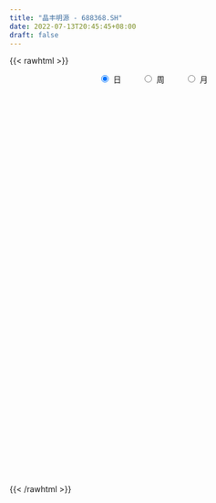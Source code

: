 ```yaml
---
title: "晶丰明源 - 688368.SH"
date: 2022-07-13T20:45:45+08:00
draft: false
---
```

{{< rawhtml >}}
    <div style="text-align: center">
        <label style="padding: 1rem;"><input style="margin-right: .5rem" type="radio" name="period" value="D" checked onclick="period_change(this)">日</label>
        <label style="padding: 1rem;"><input style="margin-right: .5rem" type="radio" name="period" value="W" onclick="period_change(this)">周</label>
        <label style="padding: 1rem;"><input style="margin-right: .5rem" type="radio" name="period" value="M" onclick="period_change(this)">月</label>
    </div>
    <div id="chart" style="height: 700px;"></div> 
    <script type="text/javascript">
        const D_v = [7745.91,14093.01,8958.64,7206.29,4985.93,4809.31,5681.78,10692.59,6881.42,5341.13,9282.55,7031.58,9236.22,6479.67,10228.4,11902.04,14075.79,13411.08,17478.51,18327.22,10808.5,26139.0,14481.48,11433.43,12597.32,11525.16,13023.54,13291.99,7913.85,5570.57,4686.58,6627.14,8642.88,8432.43,8182.35,8806.47,11545.77,10659.31,12146.42,9941.45,9319.57,6005.16,5498.42,7522.23,4068.8,7302.74,5675.77,3554.55,7711.06,5577.5,3268.14,8412.74,6236.77,4227.57,4674.44,4379.71,5055.93,2623.53,3479.48,2882.89,4363.74,3632.99,2833.62,3289.37,4804.16,4025.57,5229.57,2929.45,3077.57,3349.24,2017.77,2761.47,5318.13,3857.19,4605.99,4565.6,5004.95,2660.81,1719.86,4374.93,6307.03,4777.88,4786.76,3937.51,4876.52,3522.66,4385.95,7079.63,3152.64,2925.82,3059.53,4615.49,3611.78,4322.27,7385.53,4515.03,3219.24,3064.24,3460.65,2557.91,3875.62,3865.77,7002.03,3017.78,1931.22,5635.63,3311.67,5522.74,3005.12,3205.68,2227.8,2314.57,1934.94,3806.69,2618.32,2853.25,4085.84,4886.29,4074.71,4618.31,3058.08,2779.04,4585.23,4033.32,7105.09,8187.09,12400.29,7348.04,4831.26,4363.41,4258.34,2810.4,3082.37,2078.29,4615.42,3255.01,2533.66,3293.22,2563.66,2719.66,7211.18,4358.4,4564.78,5989.61,5058.76,2860.95,5715.65,5954.18,2950.16,5057.95,2726.38,4500.38,3171.9,3562.1,2193.96,2926.17,2621.1,1690.87,2029.12,2985.34,3748.66,2214.35,1523.91,2962.63,2851.35,1797.56,978.16,1670.51,1485.16,1184.88,972.75,3262.58,1347.63,2299.41,1450.09,4693.94,2896.58,2842.95,3339.72,2490.8,3539.29,3954.19,3977.42,3084.08,3585.09,1479.86,2128.73,1913.82,2660.71,810.44,1843.09,1648.35,1612.48,2637.9,2913.15,1337.03,1018.21,1850.27,699.96,1760.95,7230.19,4203.64,4848.16,3119.31,2327.34,3316.76,3492.71,1660.82,1488.52,4423.0,4705.2,1996.28,3264.9,2932.65,2999.97,3434.98,3041.44,3771.25,2413.5,4812.76,5937.66,6545.73,4811.76,3955.66,4849.81,3592.56,5454.3,4045.47,2311.32,5518.34,4723.98,4074.92,2397.45,2808.03,2874.29,6136.63,4930.92,3786.15,4043.14,2784.47,2381.04,3198.99,4179.63,5516.13,5143.28,2806.35,3909.37,5159.04,3565.23,5139.11,3120.99,986.4,17322.07,11629.86,7770.32,6364.79,6936.5,6365.51,5016.47,3325.12,4771.39,5715.23,7036.76,4855.78,6353.15,6622.32,5377.48,6256.98,4281.68,6770.71,10726.06,10111.98,11724.89,5962.81,5253.57,4579.26,5596.29,5279.71,6783.4,9019.51,6616.54,6732.35,5836.51,12299.81,10679.84,8087.28,7250.11,6793.3,4976.25,4915.09,6684.42,4724.25,8070.36,10964.28,10443.6,7942.25,6396.06,6629.3,5011.51,4156.96,6384.54,7405.25,7108.49,4028.3,6000.77,4660.83,6392.52,5343.16,4852.37,5467.08,3510.03,3392.59,3612.11,5679.86,4667.66,5482.98,7074.76,4245.16,8428.19,13263.47,6094.38,5011.16,4950.3,9971.2,8303.4,8102.71,5040.62,7114.97,11242.31,8001.71,8348.03,6930.89,10089.93,6016.77,5545.83,6971.38,4626.7,6207.36,4882.54,3885.44,4360.88,3757.55,4116.89,3201.27,11684.51,10056.57,7205.08,9184.14,9179.86,4404.18,10326.94,6654.98,6170.9,5059.71,6592.42,7836.72,15158.26,17243.62,13979.49,8441.21,7501.5,6320.44,6518.54,6381.19,5048.83,7186.62,5254.85,4593.95,4051.65,3552.7,3206.12,4938.77,4770.6,4678.16,5950.61,7971.56,7910.41,4887.07,6362.02,5319.09,8519.5,9380.63,9033.62,12521.25,8146.03,6299.2,5603.6,4778.57,4970.91,6489.31,5192.53,5049.91,5798.17,5601.67,3773.94,4791.64,5135.96,6932.71,5315.79,7146.34,6545.48,7597.06,4074.42,5279.65,5467.68,12226.31,20167.44,11320.24,12333.03,7299.78,6008.82,7962.27,9003.96,8296.84,8598.0,8135.83,7480.2,6698.8,4537.08,5933.91,6405.58,9889.04,6339.2,5507.84,4339.57,4348.36,3882.4,3835.82,4042.06,4886.97,4085.28,3411.93,3529.41,4556.17,4586.32,3857.59,3697.11,3235.27,3203.42,4308.06,4479.63,5150.06,3635.59,3138.65,3431.82,3971.86,13238.8,7770.94,7582.49,4331.57,4205.27,4031.36,3174.35,4768.75,6299.07,6515.58,2834.72,2052.6,5207.8,3540.28,4851.0,4380.02,3893.62,4965.09,5917.39,2636.25,2920.74,3194.75,4940.96,4895.09,4371.66,6138.63,10708.11,6759.15,6241.76,5644.05,7615.23,6001.81,7490.29,5792.49,5083.18,3199.26,4553.61,6410.97,6587.39,3380.12,5882.93,7933.33,7792.72,6719.51,5250.04,3818.51,3746.24,11246.36,12443.29,7452.54,5017.6,4367.81,7325.15,5166.11]
const D_histogram = [0.0,-0.3254700855,-0.6176022597,-0.7719234531,-0.8147020126,-0.8823857955,-0.7731347035,-0.4586700499,-0.3603200117,-0.3424104296,-0.163841327,-0.0065186743,0.1605255144,0.1637198582,0.3234135818,0.4157362746,0.6859593852,0.649906767,0.9947395687,1.2261082029,1.4173851382,2.2231305139,2.8465933753,3.1022068224,2.9038489758,2.0807532963,0.927463983,0.6013312304,0.5458030961,0.209722515,-0.1012681333,-0.1381304977,-0.3423518525,-0.0911527614,0.3368080307,0.9302151168,1.638765571,1.8431769944,2.551422325,1.9523930334,1.685408778,1.0872282013,0.7366417823,0.2228992134,-0.4305009312,-0.5580141905,-0.3671007544,-0.3859116876,-0.4577269248,-0.7870617205,-1.2076925082,-0.7609140588,-0.8636454671,-1.0303056343,-0.9457906888,-1.2262327735,-1.0944282088,-0.9932772013,-0.7720644826,-0.6864616954,-0.2669446828,0.0079899148,0.0636387009,0.2934022245,0.3687807669,0.3834451052,0.1458994582,0.0138350751,-0.0311843091,0.2028709616,0.0815516179,-0.1229568442,0.3480666457,0.7454027962,0.9648970036,0.9379643207,0.7303230167,0.4518225815,0.0346268218,0.2849174699,0.8306774279,1.2771346026,1.3472181817,1.8000667083,2.3252224206,2.3363739672,1.8190605448,0.3993454853,-0.2839737891,-0.9804459799,-1.5545198701,-2.4273111346,-2.7385201033,-3.0197998236,-2.1636669475,-1.208933331,-0.6225979739,-0.060359794,0.3278890022,0.6695857942,0.6442161174,0.3599199622,0.3364878753,0.0628451193,-0.5691269716,-0.0944918422,0.0184221919,0.657447346,0.7296930859,0.5969572099,0.9437792224,1.4266188618,1.6827984827,2.2710432092,2.0983927383,2.5035346066,3.3638584594,2.8778660471,1.9945243162,1.7131000165,1.413913785,1.3719647919,0.9695670296,0.2701485723,-1.3873193784,-3.1123304138,-4.7017443303,-4.3571469144,-3.9316730933,-4.3252835192,-4.2674975795,-4.123028058,-3.4220725787,-3.0573137147,-2.9033040459,-2.9217728889,-2.8218258559,-2.952790709,-2.6194724541,-2.6454681427,-1.4993338381,-0.607572199,-0.0795152404,-0.4412692947,-0.545602075,-0.6605648122,0.0045555721,1.0044008204,1.3163110168,2.00029555,2.2720829385,3.3005713922,3.5293720672,3.8150937069,3.5601579652,3.0928520449,2.1359128142,1.3015594048,0.7596724795,-0.5933095799,-1.2260164597,-1.7223040822,-2.1037832373,-2.1594045407,-2.1720637844,-2.4987109648,-2.8283099091,-2.6484675987,-2.3148054831,-2.0386225168,-1.6564118622,-0.9827751538,-0.356748028,0.3037987306,0.7649529533,0.7478292332,0.6802886059,1.0528357197,2.1943006898,2.7298725897,2.7722510525,2.8990166356,0.831165314,-0.1329828365,-0.1949617282,-0.3738248992,-0.6578402047,-0.9288336179,-0.7981798459,-0.7067144066,-0.7029840834,-0.2014531226,0.3124799266,1.1115813732,1.8701367105,2.0940206188,1.9611683596,2.0041610862,1.7714714819,1.0225146375,2.8906062302,3.9957841073,5.4523781736,6.2720842861,6.2466860975,5.3455586539,4.518356743,3.7762985555,3.2576604564,4.1139090583,3.288758722,2.3217166274,1.2313697306,1.435285599,2.2679807492,1.9807085678,2.6185088319,1.9753678028,1.0997436288,1.6540607598,3.3168690683,1.6734519946,0.8704067971,0.8307619385,-0.3754329761,-1.4669460657,-1.6557372204,-1.6434879971,-1.8843946487,-0.8847602587,0.6576022355,1.0289066991,0.5282570481,0.5431613649,-0.6064895763,0.4193028221,0.6619485319,1.0695899359,1.2409429607,0.6333526994,-0.5660738705,-0.5661889871,-0.8694847616,-2.5446993814,-3.9280918857,-4.3604252418,-4.8379657588,-4.0173879204,-4.9250684402,-4.3127702206,-3.7324171531,0.9898832187,6.9971812358,11.3628366703,14.8627949609,14.9792579803,13.3751076504,10.2343001784,7.9143327236,6.0643730717,4.4026227525,4.7132375639,2.2348906264,0.5985781232,-0.6521022915,1.1220527951,1.2823096323,1.0610502632,-0.1808564938,4.1914286128,1.8882693353,-2.5424405099,-7.928837282,-10.8428418988,-11.9665495565,-12.4499301728,-11.1157435623,-11.6863764644,-12.1371562216,-8.7422272485,-7.9457056561,-5.8288337974,-5.6254044361,-2.8398443799,-1.1983118927,-0.8536557968,-1.6519613923,-2.2850281844,-2.1507189415,-3.3206375825,-4.2205936064,-5.0732349821,-6.5591857257,-7.3996299697,-8.8543553876,-9.9633127892,-9.8104228118,-8.7495397117,-7.3332666695,-6.7556233235,-3.6546143708,-3.8710824545,-2.7120436132,-1.0345351316,-1.245958864,-2.342778959,-1.5838597005,-1.191306165,-0.2268278409,-0.5104335208,-0.0178106809,-0.3299506254,-0.6028896501,-0.0021175859,-0.2681377508,-1.5376935543,-0.0221435425,1.130257962,5.2410154048,3.7939824122,2.5420842496,1.3446901366,0.2418008398,-0.9111546054,-1.3954355455,-2.4065326998,-3.5700006613,-4.4075705218,-5.3277075502,-4.9807337227,-3.8030001891,-3.1646762324,-1.2110118961,-0.608560468,-0.6387959278,0.461419478,1.3416180501,2.2223389825,2.6335094388,2.6060318931,2.3137970851,2.0788143713,1.8304985839,1.806032755,3.5419211594,3.6993937456,3.9210814582,5.1248301644,4.6969793784,3.8344704235,2.2375848055,1.2673366851,0.2547265861,-0.458793458,-0.9419328306,-1.1255649143,0.6705946995,3.80341631,5.6968162355,6.8121740461,7.5496697821,6.9184951083,6.6331532772,4.8547373506,3.058027299,0.9522469786,-0.6927552759,-1.6592805497,-2.8723459225,-3.2686948914,-3.3635926186,-3.6985237776,-3.2076708986,-2.6267241959,-3.1337757802,-4.1416218186,-4.9779724591,-5.3229834493,-5.8684351457,-6.1101771444,-6.088374049,-6.2651765292,-5.708178211,-4.4508894394,-3.6898442634,-3.2432405316,-3.0544146742,-2.4474406585,-1.8796739777,-1.8099608051,-1.2963459959,-1.1717541943,-1.1965759181,-0.4520329558,-0.1260818259,0.3074395647,0.6924216737,0.6359329847,0.527612586,1.2126142077,1.9171164655,2.7622956612,3.0904714172,3.6657709116,3.6267373434,4.9367395417,4.7028056616,4.4299777692,3.7923617522,3.0229988916,2.2268370907,1.4492625849,1.4840560727,0.6443581462,0.2212609153,-0.4314997533,-0.5586591689,-0.7339013872,-1.3030314649,-2.2170644216,-2.0600739463,-0.8811330738,-0.1820968116,0.4441200659,0.6041205581,0.9694916763,0.9469970276,0.8233680062,0.7494441632,0.338699188,0.2979203072,0.0380204461,-0.1638021346,-0.4937683652,-0.980718099,-1.340465329,-1.9489297323,-2.0311117691,-2.1682477673,-1.8828879561,-1.9081698319,-1.1403276301,-0.5799177283,-0.1979998893,-0.2091793213,-0.4305819859,-1.9677420195,-2.6471718052,-2.0204594254,-1.4961398202,-0.8220338311,-0.0122039637,0.6960422765,1.5546219566,1.9738620158,2.4243846297,2.7658161844,2.8972448145,2.7642155356,2.6894643942,2.8392062437,3.1000188708,3.4243887732,3.9239685997,3.1599778838,2.4620154515,1.6653838419,1.1575798549,0.9058431228,0.9393316825,1.2587402119,1.7811410041,2.874770316,2.9281252084,2.6550282419,2.1428245876,2.1823782448,1.9984815276,1.2252339044,0.8612579902,0.7536921228,0.6403669064,0.499833239,0.1455334568,-0.5255351461,-0.6420996184,-0.2759023393,0.4553612568,0.9650836863,1.0970681777,1.049883109,0.8292136972,0.5267163388,0.1863113737,0.4190309921,0.5740701051,0.2963750672,-0.1072032316,-1.1828462429,-2.1069112723]
const D_fast = [0.0,-0.4068376068,-0.853370346,-1.2006724027,-1.4471264653,-1.7354066971,-1.819439281,-1.6196421398,-1.6113721045,-1.6790651298,-1.541456359,-1.3857633749,-1.1785878076,-1.1344634993,-0.8939163802,-0.6976596187,-0.2559466618,-0.1295225883,0.4639951056,1.0018907905,1.5475140104,2.9090420145,4.2441532198,5.2753183725,5.8029227699,5.5000154143,4.5785920969,4.4027921519,4.4837147916,4.2000648393,3.8637571577,3.7923621689,3.5025528509,3.7309637517,4.2431265514,5.0690874167,6.1873292636,6.8525349356,8.1986358474,8.0877048143,8.2420727534,7.915699227,7.7492732536,7.2912554881,6.5302301107,6.2632133037,6.3623515513,6.2470626962,6.0608157277,5.5347155019,4.8121615872,5.0687115219,4.7500687468,4.325832171,4.1738994443,3.5868991663,3.4450966787,3.2979283859,3.3261249839,3.2401123473,3.5928931892,3.8698252656,3.9413837269,4.2444978065,4.4120715406,4.5225971552,4.3215263729,4.1929207585,4.140105297,4.4248783081,4.3239468689,4.0886991957,4.646739347,5.2304261967,5.691144655,5.8987030521,5.8736425023,5.7080977126,5.2995586583,5.6210786739,6.3745079889,7.1402488142,7.5471369387,8.4500021424,9.5564634598,10.1517084982,10.089160212,8.7692815239,8.0149688021,7.0733851164,6.1106812587,4.6310622106,3.6352232161,2.5989935398,2.9142096791,3.5667099628,3.9973958265,4.5445440579,5.0147651046,5.5238583451,5.6595426978,5.465226533,5.525916415,5.2679849389,4.493731105,4.9447432738,5.062262856,5.8656498465,6.1203188579,6.1368222844,6.7195891025,7.5590834574,8.2359626989,9.3919682277,9.7439159414,10.7749414614,12.476229929,12.7097040284,12.3249933766,12.471844081,12.5261362958,12.8271785006,12.6671724958,12.0352911816,10.0309933863,7.5278997474,4.7630497483,4.0183604356,3.4609159834,1.9859846778,0.9768962226,0.0906087295,-0.0639539358,-0.4635235005,-1.0353398432,-1.7842519083,-2.3897613393,-3.2589238697,-3.5804737284,-4.2678364526,-3.4965356075,-2.7566670182,-2.2484888697,-2.7205602477,-2.9612935467,-3.241397487,-2.5751382096,-1.3241927563,-0.6832048056,0.5008536151,1.3406617382,3.19429304,4.3054367318,5.5449317982,6.1800355477,6.4859426387,6.0629816115,5.5540180533,5.2020492479,3.7007397935,2.7615287988,1.8346651557,0.9272401914,0.3317677527,-0.2239074371,-1.1752323586,-2.2119087802,-2.6941833695,-2.9392226246,-3.1726952875,-3.2045875984,-2.7766446786,-2.2398045598,-1.5033081185,-0.8509156574,-0.6810820693,-0.5785505451,0.0572054986,1.7472456411,2.9652856885,3.7007269144,4.5522466564,2.6921866633,1.6947928037,1.5840734799,1.3117540841,0.8632787274,0.3600769098,0.2911857203,0.205972558,0.0339568603,0.4851245404,1.0771775714,2.1541743612,3.3802638761,4.1276529391,4.4850927698,5.029125768,5.2393040341,4.7459758491,7.3367189993,9.4408429033,12.260531513,14.6482586971,16.1845320328,16.6197942527,16.9221815275,17.1241979789,17.4199749939,19.3047008603,19.3017402046,18.9151272669,18.1326228026,18.6953600708,20.0950504083,20.3029553689,21.595382841,21.4460837625,20.8453954957,21.8132278167,24.3052533922,23.0801993173,22.494755819,22.662801445,21.3627482864,19.9044986804,19.3017732205,18.9031504446,18.1911451308,18.9695894561,20.6763525092,21.3048836476,20.9362982586,21.0869929166,19.7857195813,20.9163376852,21.324470528,21.999509416,22.481098181,22.0318460945,20.690901057,20.5492386937,20.0285717287,17.7171822636,15.3517667879,13.8293271213,12.1422951646,11.9585260228,9.819578393,9.3536840575,9.0009328367,13.9707040131,21.7272973393,28.9336619413,36.1493189721,40.0105964866,41.7502230693,41.1679906418,40.826606368,40.492739984,39.9316453529,41.4205695553,39.5009452744,38.014277302,36.6005713144,38.6552395998,39.136073845,39.1800770418,37.8929561613,43.3130984211,41.4820064775,36.4156865048,29.0470804122,23.4223653207,19.3070202738,15.7111571143,14.2664078342,10.7741808161,7.2891120034,8.4984841644,7.3085793427,7.9682427521,6.7653210044,8.8409199656,10.1828744797,10.3141166263,9.1028206828,7.8984968446,7.495126352,5.4950483154,3.53994389,1.4189937687,-1.7067534063,-4.3971051427,-8.0654194076,-11.6652050064,-13.9649207319,-15.0914225598,-15.508466185,-16.6197286698,-14.4323733099,-15.6166120072,-15.1355840692,-13.7167093705,-14.2396228188,-15.9221376537,-15.5591833202,-15.464456326,-14.5566849621,-14.9678990222,-14.4797288525,-14.8743564534,-15.2980178906,-14.6977752229,-15.0308298255,-16.6848090175,-15.1747948914,-13.7398288964,-8.3188176024,-8.8173549919,-9.4337320921,-10.2949536709,-11.3373927578,-12.7181368543,-13.5512766808,-15.1640070101,-17.2199751369,-19.1594376279,-21.4115015438,-22.309711147,-22.0827276606,-22.2355727621,-20.5846613998,-20.1343500886,-20.3242845304,-19.1087142552,-17.8931111705,-16.4568054925,-15.3872576765,-14.7632272489,-14.4770127856,-14.1922919066,-13.982983048,-13.5559406882,-10.9345719939,-9.8522509714,-8.6502928942,-6.1653366469,-5.4189425883,-5.3228339373,-6.3603233539,-7.0137373031,-7.9626657556,-8.7908841641,-9.5095067444,-9.9745300567,-8.010721768,-3.92704608,-0.6094420956,2.2089592265,4.833872408,5.9323215113,7.3052679995,6.7405364106,5.7083331837,3.8406146079,2.0224235345,0.6410781233,-1.2900737302,-2.5035964219,-3.4393923038,-4.6989544072,-5.0100192528,-5.0857535991,-6.3762491285,-8.4195006215,-10.5003443768,-12.1761012293,-14.1886617122,-15.9579479969,-17.4582384138,-19.2013350263,-20.0713812608,-19.926814849,-20.088230739,-20.45243714,-21.0272149512,-21.0321011001,-20.9342529137,-21.3170299424,-21.1275016322,-21.2958483791,-21.6198140825,-20.9882793591,-20.6938486857,-20.1834674039,-19.6253798765,-19.5228853194,-19.4993025715,-18.5111473979,-17.3273660238,-15.7916129127,-14.6908193024,-13.1990770801,-12.3314263124,-9.7872392288,-8.8454716934,-8.0108051436,-7.7003307225,-7.7139438602,-7.9533963884,-8.368655248,-7.962847742,-8.641456132,-9.009238134,-9.769873741,-10.0366979488,-10.3954155139,-11.2903034579,-12.7586025199,-13.1166305312,-12.1579729272,-11.5044608679,-10.7672139739,-10.4561833422,-9.8484393049,-9.6341846967,-9.5519717166,-9.4385345188,-9.764604697,-9.730903501,-9.9812982506,-10.2240713649,-10.6774796868,-11.4096089454,-12.1044725076,-13.200169344,-13.790129323,-14.469327263,-14.6546894409,-15.1570137747,-14.6742534804,-14.2588230107,-13.926405144,-13.9898794064,-14.3189275674,-16.3480231059,-17.6892458429,-17.5676483195,-17.4173636693,-16.948766138,-16.1419872615,-15.2597304521,-14.012495283,-13.0997897198,-12.0431709485,-11.0102853476,-10.1545455139,-9.596520909,-8.9989059518,-8.1393625414,-7.1035451966,-5.9230781008,-4.4425061244,-4.4165023693,-4.4989609388,-4.879246588,-5.0976556112,-5.1229315627,-4.8546100823,-4.2205164999,-3.2528304567,-1.4405085658,-0.6551223713,-0.2644622774,-0.2409597847,0.3441884337,0.6599120984,0.1929729513,0.0443115347,0.1251686979,0.1719352081,0.1563598505,-0.1615565675,-0.964008957,-1.2410983338,-0.9438766395,-0.0987727293,0.6522206218,1.0584721576,1.2737578662,1.2603918787,1.089573605,0.7957464834,1.1332238498,1.431780489,1.2281792179,0.7978001113,-0.5735544607,-2.0243473082]
const D_slow = [0.0,-0.0813675214,-0.2357680863,-0.4287489496,-0.6324244527,-0.8530209016,-1.0463045775,-1.1609720899,-1.2510520929,-1.3366547003,-1.377615032,-1.3792447006,-1.339113322,-1.2981833575,-1.217329962,-1.1133958933,-0.941906047,-0.7794293553,-0.5307444631,-0.2242174124,0.1301288722,0.6859115006,1.3975598445,2.1731115501,2.899073794,3.4192621181,3.6511281139,3.8014609215,3.9379116955,3.9903423242,3.9650252909,3.9304926665,3.8449047034,3.8221165131,3.9063185207,4.1388722999,4.5485636927,5.0093579412,5.6472135225,6.1353117808,6.5566639754,6.8284710257,7.0126314713,7.0683562746,6.9607310418,6.8212274942,6.7294523056,6.6329743837,6.5185426525,6.3217772224,6.0198540954,5.8296255807,5.6137142139,5.3561378053,5.1196901331,4.8131319397,4.5395248875,4.2912055872,4.0981894666,3.9265740427,3.859837872,3.8618353507,3.8777450259,3.9510955821,4.0432907738,4.1391520501,4.1756269146,4.1790856834,4.1712896061,4.2220073465,4.242395251,4.2116560399,4.2986727014,4.4850234004,4.7262476513,4.9607387315,5.1433194857,5.256275131,5.2649318365,5.336161204,5.543830561,5.8631142116,6.199918757,6.6499354341,7.2312410392,7.815334531,8.2700996672,8.3699360386,8.2989425913,8.0538310963,7.6652011288,7.0583733452,6.3737433193,5.6187933634,5.0778766266,4.7756432938,4.6199938003,4.6049038519,4.6868761024,4.854272551,5.0153265803,5.1053065709,5.1894285397,5.2051398195,5.0628580766,5.039235116,5.043840664,5.2082025005,5.390625772,5.5398650745,5.7758098801,6.1324645955,6.5531642162,7.1209250185,7.6455232031,8.2714068548,9.1123714696,9.8318379814,10.3304690604,10.7587440645,11.1122225108,11.4552137088,11.6976054662,11.7651426093,11.4183127647,10.6402301612,9.4647940786,8.37550735,7.3925890767,6.3112681969,5.244393802,4.2136367875,3.3581186429,2.5937902142,1.8679642027,1.1375209805,0.4320645165,-0.3061331607,-0.9610012742,-1.6223683099,-1.9972017694,-2.1490948192,-2.1689736293,-2.279290953,-2.4156914717,-2.5808326748,-2.5796937818,-2.3285935767,-1.9995158225,-1.499441935,-0.9314212003,-0.1062783523,0.7760646646,1.7298380913,2.6198775826,3.3930905938,3.9270687973,4.2524586485,4.4423767684,4.2940493734,3.9875452585,3.5569692379,3.0310234286,2.4911722934,1.9481563473,1.3234786061,0.6164011289,-0.0457157708,-0.6244171416,-1.1340727707,-1.5481757363,-1.7938695247,-1.8830565318,-1.8071068491,-1.6158686108,-1.4289113025,-1.258839151,-0.9956302211,-0.4470550486,0.2354130988,0.9284758619,1.6532300208,1.8610213493,1.8277756402,1.7790352081,1.6855789833,1.5211189321,1.2889105277,1.0893655662,0.9126869646,0.7369409437,0.6865776631,0.7646976447,1.042592988,1.5101271656,2.0336323203,2.5239244102,3.0249646818,3.4678325522,3.7234612116,4.4461127692,5.445058796,6.8081533394,8.3761744109,9.9378459353,11.2742355988,12.4038247845,13.3478994234,14.1623145375,15.1907918021,16.0129814826,16.5934106394,16.9012530721,17.2600744718,17.8270696591,18.3222468011,18.976874009,19.4707159597,19.7456518669,20.1591670569,20.988384324,21.4067473226,21.6243490219,21.8320395065,21.7381812625,21.3714447461,20.957510441,20.5466384417,20.0755397795,19.8543497148,20.0187502737,20.2759769485,20.4080412105,20.5438315517,20.3922091577,20.4970348632,20.6625219961,20.9299194801,21.2401552203,21.3984933951,21.2569749275,21.1154276807,20.8980564903,20.261881645,19.2798586736,18.1897523631,16.9802609234,15.9759139433,14.7446468332,13.6664542781,12.7333499898,12.9808207945,14.7301161034,17.570825271,21.2865240112,25.0313385063,28.3751154189,30.9336904635,32.9122736444,34.4283669123,35.5290226004,36.7073319914,37.266054648,37.4156991788,37.2526736059,37.5331868047,37.8537642128,38.1190267786,38.0738126551,39.1216698083,39.5937371422,38.9581270147,36.9759176942,34.2652072195,31.2735698304,28.1610872871,25.3821513966,22.4605572805,19.4262682251,17.2407114129,15.2542849989,13.7970765495,12.3907254405,11.6807643455,11.3811863724,11.1677724231,10.7547820751,10.183525029,9.6458452936,8.815685898,7.7605374964,6.4922287508,4.8524323194,3.002524827,0.7889359801,-1.7018922172,-4.1544979202,-6.3418828481,-8.1751995155,-9.8641053463,-10.777758939,-11.7455295527,-12.423540456,-12.6821742389,-12.9936639549,-13.5793586946,-13.9753236197,-14.273150161,-14.3298571212,-14.4574655014,-14.4619181716,-14.544405828,-14.6951282405,-14.695657637,-14.7626920747,-15.1471154632,-15.1526513489,-14.8700868584,-13.5598330072,-12.6113374041,-11.9758163417,-11.6396438076,-11.5791935976,-11.806982249,-12.1558411353,-12.7574743103,-13.6499744756,-14.7518671061,-16.0837939936,-17.3289774243,-18.2797274716,-19.0708965297,-19.3736495037,-19.5257896207,-19.6854886026,-19.5701337331,-19.2347292206,-18.679144475,-18.0207671153,-17.369259142,-16.7908098707,-16.2711062779,-15.8134816319,-15.3619734432,-14.4764931533,-13.5516447169,-12.5713743524,-11.2901668113,-10.1159219667,-9.1573043608,-8.5979081594,-8.2810739882,-8.2173923416,-8.3320907061,-8.5675739138,-8.8489651424,-8.6813164675,-7.73046239,-6.3062583311,-4.6032148196,-2.7157973741,-0.986173597,0.6721147223,1.88579906,2.6503058847,2.8883676294,2.7151788104,2.300358673,1.5822721923,0.7650984695,-0.0757996852,-1.0004306296,-1.8023483542,-2.4590294032,-3.2424733483,-4.2778788029,-5.5223719177,-6.85311778,-8.3202265664,-9.8477708525,-11.3698643648,-12.9361584971,-14.3632030498,-15.4759254097,-16.3983864755,-17.2091966084,-17.972800277,-18.5846604416,-19.054578936,-19.5070691373,-19.8311556363,-20.1240941848,-20.4232381644,-20.5362464033,-20.5677668598,-20.4909069686,-20.3178015502,-20.158818304,-20.0269151575,-19.7237616056,-19.2444824892,-18.5539085739,-17.7812907196,-16.8648479917,-15.9581636559,-14.7239787705,-13.548277355,-12.4407829127,-11.4926924747,-10.7369427518,-10.1802334791,-9.8179178329,-9.4469038147,-9.2858142782,-9.2304990494,-9.3383739877,-9.4780387799,-9.6615141267,-9.9872719929,-10.5415380983,-11.0565565849,-11.2768398534,-11.3223640563,-11.2113340398,-11.0603039003,-10.8179309812,-10.5811817243,-10.3753397228,-10.187978682,-10.103303885,-10.0288238082,-10.0193186967,-10.0602692303,-10.1837113216,-10.4288908464,-10.7640071786,-11.2512396117,-11.759017554,-12.3010794958,-12.7718014848,-13.2488439428,-13.5339258503,-13.6789052824,-13.7284052547,-13.7807000851,-13.8883455815,-14.3802810864,-15.0420740377,-15.5471888941,-15.9212238491,-16.1267323069,-16.1297832978,-15.9557727287,-15.5671172395,-15.0736517356,-14.4675555782,-13.7761015321,-13.0517903284,-12.3607364445,-11.688370346,-10.9785687851,-10.2035640674,-9.3474668741,-8.3664747241,-7.5764802532,-6.9609763903,-6.5446304298,-6.2552354661,-6.0287746854,-5.7939417648,-5.4792567118,-5.0339714608,-4.3152788818,-3.5832475797,-2.9194905192,-2.3837843723,-1.8381898111,-1.3385694292,-1.0322609531,-0.8169464555,-0.6285234249,-0.4684316983,-0.3434733885,-0.3070900243,-0.4384738108,-0.5989987154,-0.6679743002,-0.5541339861,-0.3128630645,-0.0385960201,0.2238747572,0.4311781815,0.5628572662,0.6094351096,0.7141928577,0.8577103839,0.9318041507,0.9050033428,0.6092917821,0.0825639641]
const D_data = [['2020-06-08', 83.6, 84.1, 83.0, 86.8],['2020-06-09', 84.2, 79.0, 78.59, 85.78],['2020-06-10', 79.65, 77.34, 76.7, 79.73],['2020-06-11', 77.0, 77.25, 76.5, 78.59],['2020-06-12', 75.69, 77.4, 75.22, 77.78],['2020-06-15', 76.79, 76.0, 75.5, 77.86],['2020-06-16', 76.33, 77.53, 76.33, 78.3],['2020-06-17', 77.61, 80.6, 77.01, 80.88],['2020-06-18', 79.0, 78.51, 77.7, 79.64],['2020-06-19', 78.28, 77.35, 76.85, 78.28],['2020-06-22', 78.05, 79.5, 78.0, 79.92],['2020-06-23', 79.01, 79.88, 78.45, 80.18],['2020-06-24', 80.0, 80.75, 78.51, 82.5],['2020-06-29', 80.05, 79.1, 78.3, 81.0],['2020-06-30', 79.12, 81.52, 79.12, 82.99],['2020-07-01', 81.66, 81.49, 81.0, 84.67],['2020-07-02', 81.5, 85.0, 81.35, 85.0],['2020-07-03', 85.03, 82.21, 80.66, 85.67],['2020-07-06', 83.38, 88.39, 82.81, 89.9],['2020-07-07', 88.98, 89.37, 88.98, 93.49],['2020-07-08', 89.0, 91.07, 87.32, 91.59],['2020-07-09', 91.9, 103.0, 90.88, 108.39],['2020-07-10', 101.98, 106.78, 99.81, 108.0],['2020-07-13', 104.89, 107.2, 101.56, 107.67],['2020-07-14', 106.1, 104.44, 101.05, 106.98],['2020-07-15', 103.4, 96.29, 96.21, 104.99],['2020-07-16', 96.85, 88.5, 88.26, 98.92],['2020-07-17', 88.9, 96.0, 87.0, 99.66],['2020-07-20', 98.0, 99.37, 96.96, 100.97],['2020-07-21', 98.45, 95.66, 95.0, 100.29],['2020-07-22', 95.5, 94.83, 94.01, 97.3],['2020-07-23', 93.67, 97.79, 92.23, 99.55],['2020-07-24', 97.08, 95.4, 94.0, 101.48],['2020-07-27', 93.6, 101.61, 93.59, 101.9],['2020-07-28', 102.84, 106.32, 100.46, 106.85],['2020-07-29', 104.75, 112.25, 104.75, 112.87],['2020-07-30', 112.75, 118.88, 111.06, 126.2],['2020-07-31', 119.8, 117.12, 111.2, 124.2],['2020-08-03', 117.25, 128.44, 117.25, 133.79],['2020-08-04', 128.1, 115.0, 115.0, 132.0],['2020-08-05', 119.79, 119.18, 111.03, 123.81],['2020-08-06', 120.0, 114.75, 114.0, 123.58],['2020-08-07', 114.24, 117.0, 111.0, 118.5],['2020-08-10', 113.83, 114.0, 107.12, 117.92],['2020-08-11', 114.07, 110.0, 109.81, 114.07],['2020-08-12', 102.92, 115.06, 102.92, 117.0],['2020-08-13', 114.95, 119.82, 112.62, 120.8],['2020-08-14', 120.3, 118.31, 115.02, 120.68],['2020-08-17', 118.1, 118.0, 113.22, 119.39],['2020-08-18', 116.0, 114.1, 111.0, 116.65],['2020-08-19', 113.0, 111.0, 110.96, 115.27],['2020-08-20', 110.02, 122.0, 109.42, 122.99],['2020-08-21', 121.83, 116.21, 115.5, 122.46],['2020-08-24', 117.0, 114.7, 110.65, 119.5],['2020-08-25', 113.43, 117.58, 113.43, 121.08],['2020-08-26', 117.57, 112.31, 111.2, 118.34],['2020-08-27', 113.15, 116.81, 112.18, 117.49],['2020-08-28', 115.64, 116.85, 113.0, 117.27],['2020-08-31', 115.34, 119.12, 115.31, 122.0],['2020-09-01', 118.97, 118.24, 116.03, 121.08],['2020-09-02', 118.97, 123.97, 116.05, 125.95],['2020-09-03', 123.01, 124.49, 121.31, 127.77],['2020-09-04', 122.13, 123.22, 119.86, 126.0],['2020-09-07', 123.23, 126.88, 122.06, 130.49],['2020-09-08', 127.5, 126.61, 121.0, 129.59],['2020-09-09', 120.49, 126.98, 120.49, 130.38],['2020-09-10', 129.0, 124.02, 123.1, 138.88],['2020-09-11', 120.73, 125.0, 120.73, 127.0],['2020-09-14', 123.96, 126.2, 123.86, 129.66],['2020-09-15', 126.2, 130.88, 123.0, 131.0],['2020-09-16', 131.0, 127.45, 126.35, 132.19],['2020-09-17', 124.07, 126.11, 124.07, 130.64],['2020-09-18', 127.24, 136.0, 126.88, 136.37],['2020-09-21', 136.51, 138.5, 133.36, 139.98],['2020-09-22', 138.35, 139.29, 136.61, 142.99],['2020-09-23', 136.21, 138.18, 136.21, 141.23],['2020-09-24', 136.8, 136.67, 133.1, 141.0],['2020-09-25', 137.3, 135.68, 133.03, 138.57],['2020-09-28', 133.6, 133.0, 130.86, 137.6],['2020-09-29', 133.92, 141.8, 133.01, 144.0],['2020-09-30', 140.57, 148.89, 140.57, 152.18],['2020-10-09', 150.89, 152.0, 143.01, 153.9],['2020-10-12', 151.0, 150.6, 148.01, 156.77],['2020-10-13', 153.97, 159.0, 149.58, 160.0],['2020-10-14', 158.7, 165.21, 155.68, 166.0],['2020-10-15', 167.69, 163.17, 160.6, 168.9],['2020-10-16', 166.03, 157.99, 151.51, 168.87],['2020-10-19', 160.36, 143.5, 141.76, 160.36],['2020-10-20', 147.0, 148.26, 141.56, 150.07],['2020-10-21', 146.99, 145.01, 144.0, 152.97],['2020-10-22', 143.0, 143.2, 138.14, 144.98],['2020-10-23', 143.96, 134.98, 132.16, 147.62],['2020-10-26', 132.91, 137.69, 130.0, 138.7],['2020-10-27', 139.76, 135.0, 132.31, 139.77],['2020-10-28', 137.02, 149.5, 136.0, 158.5],['2020-10-29', 151.0, 155.0, 146.0, 155.35],['2020-10-30', 151.25, 154.5, 149.7, 158.93],['2020-11-02', 160.0, 157.7, 152.0, 161.0],['2020-11-03', 155.88, 158.87, 150.6, 161.5],['2020-11-04', 159.04, 161.35, 157.01, 164.88],['2020-11-05', 166.77, 158.84, 154.39, 169.29],['2020-11-06', 159.2, 155.88, 151.37, 159.93],['2020-11-09', 159.87, 159.33, 154.38, 165.08],['2020-11-10', 157.5, 156.29, 150.13, 158.0],['2020-11-11', 153.34, 149.87, 148.0, 154.33],['2020-11-12', 154.4, 163.77, 151.24, 163.78],['2020-11-13', 166.83, 161.52, 158.01, 169.59],['2020-11-16', 177.54, 171.16, 162.01, 177.54],['2020-11-17', 166.07, 167.3, 162.5, 170.99],['2020-11-18', 168.31, 165.88, 162.5, 174.88],['2020-11-19', 165.33, 173.9, 163.03, 174.0],['2020-11-20', 171.97, 179.66, 171.0, 181.43],['2020-11-23', 176.06, 180.98, 176.06, 182.99],['2020-11-24', 183.68, 190.0, 180.39, 194.94],['2020-11-25', 192.83, 184.4, 183.33, 196.96],['2020-11-26', 186.15, 195.26, 180.0, 195.28],['2020-11-27', 193.83, 208.0, 189.0, 210.0],['2020-11-30', 210.19, 196.0, 184.41, 211.98],['2020-12-01', 195.04, 190.7, 188.02, 200.05],['2020-12-02', 186.5, 198.08, 184.08, 200.04],['2020-12-03', 197.8, 199.1, 191.3, 201.39],['2020-12-04', 198.95, 204.13, 192.98, 204.83],['2020-12-07', 200.2, 201.0, 198.55, 213.98],['2020-12-08', 202.97, 196.46, 192.6, 204.17],['2020-12-09', 196.8, 179.26, 179.26, 199.98],['2020-12-10', 181.19, 169.0, 165.0, 181.19],['2020-12-11', 169.0, 160.0, 150.1, 170.77],['2020-12-14', 161.4, 178.5, 154.28, 182.79],['2020-12-15', 178.5, 179.4, 176.0, 181.41],['2020-12-16', 179.0, 166.88, 165.82, 184.47],['2020-12-17', 166.99, 169.0, 162.05, 172.73],['2020-12-18', 169.8, 167.94, 163.6, 171.01],['2020-12-21', 164.51, 174.72, 164.51, 177.81],['2020-12-22', 176.91, 171.22, 166.58, 176.91],['2020-12-23', 171.22, 167.91, 155.28, 172.98],['2020-12-24', 164.99, 163.99, 162.52, 171.5],['2020-12-25', 167.79, 163.5, 160.81, 170.22],['2020-12-28', 163.5, 158.21, 152.8, 166.1],['2020-12-29', 158.28, 162.25, 154.38, 163.12],['2020-12-30', 159.89, 156.28, 154.4, 165.96],['2020-12-31', 159.42, 172.09, 156.3, 180.01],['2021-01-04', 176.41, 173.29, 167.54, 177.1],['2021-01-05', 167.01, 172.0, 166.23, 176.2],['2021-01-06', 183.11, 160.77, 157.0, 183.11],['2021-01-07', 167.2, 162.0, 151.8, 167.2],['2021-01-08', 161.0, 160.43, 157.0, 162.9],['2021-01-11', 162.77, 171.07, 150.0, 173.99],['2021-01-12', 171.59, 179.84, 167.0, 184.47],['2021-01-13', 184.0, 175.4, 173.54, 184.0],['2021-01-14', 176.3, 183.85, 166.0, 184.0],['2021-01-15', 182.0, 182.82, 176.97, 186.65],['2021-01-18', 186.55, 198.0, 177.01, 198.88],['2021-01-19', 196.5, 194.18, 192.11, 201.28],['2021-01-20', 188.2, 199.42, 186.08, 200.01],['2021-01-21', 200.0, 196.0, 195.79, 202.87],['2021-01-22', 202.78, 194.48, 185.0, 202.78],['2021-01-25', 195.0, 187.1, 187.04, 195.0],['2021-01-26', 186.73, 185.74, 181.99, 190.8],['2021-01-27', 186.0, 187.12, 183.91, 192.74],['2021-01-28', 188.0, 172.5, 172.0, 188.0],['2021-01-29', 173.52, 176.0, 167.69, 184.89],['2021-02-01', 175.99, 174.0, 171.0, 178.0],['2021-02-02', 176.08, 171.99, 169.0, 176.08],['2021-02-03', 171.0, 173.57, 166.5, 182.5],['2021-02-04', 173.57, 172.5, 160.93, 174.0],['2021-02-05', 171.0, 166.0, 164.05, 171.88],['2021-02-08', 166.0, 162.18, 162.18, 169.8],['2021-02-09', 162.19, 166.0, 159.55, 166.64],['2021-02-10', 166.0, 167.28, 164.02, 169.72],['2021-02-18', 168.01, 166.34, 163.2, 177.52],['2021-02-19', 163.39, 167.78, 163.38, 169.0],['2021-02-22', 168.0, 173.0, 167.77, 177.78],['2021-02-23', 173.0, 175.13, 160.01, 175.87],['2021-02-24', 171.25, 178.77, 168.12, 182.99],['2021-02-25', 175.02, 179.5, 174.6, 179.97],['2021-02-26', 174.07, 175.1, 174.07, 189.35],['2021-03-01', 170.0, 174.62, 170.0, 183.84],['2021-03-02', 173.1, 181.5, 173.1, 183.1],['2021-03-03', 181.5, 196.45, 181.48, 197.92],['2021-03-04', 196.45, 195.37, 191.14, 199.99],['2021-03-05', 190.02, 193.05, 185.68, 206.8],['2021-03-08', 195.0, 197.03, 185.32, 204.68],['2021-03-09', 193.03, 166.0, 166.0, 196.0],['2021-03-10', 165.11, 172.15, 165.11, 181.42],['2021-03-11', 172.6, 180.8, 169.23, 187.85],['2021-03-12', 180.8, 178.7, 174.03, 183.85],['2021-03-15', 174.02, 175.94, 170.37, 185.56],['2021-03-16', 174.39, 174.16, 172.0, 179.82],['2021-03-17', 173.98, 178.29, 171.02, 180.8],['2021-03-18', 179.98, 177.94, 176.0, 183.72],['2021-03-19', 174.0, 176.65, 172.2, 179.82],['2021-03-22', 178.89, 184.0, 175.57, 184.45],['2021-03-23', 181.08, 187.06, 181.08, 191.86],['2021-03-24', 184.9, 194.9, 184.9, 199.24],['2021-03-25', 196.64, 200.0, 188.9, 201.5],['2021-03-26', 201.41, 197.81, 195.02, 202.01],['2021-03-29', 200.88, 195.54, 193.03, 200.88],['2021-03-30', 193.65, 199.49, 192.68, 201.99],['2021-03-31', 197.99, 197.5, 194.96, 200.43],['2021-04-01', 195.06, 190.0, 187.2, 199.33],['2021-04-02', 200.0, 228.0, 196.52, 228.0],['2021-04-06', 230.78, 229.98, 224.0, 233.79],['2021-04-07', 232.9, 246.01, 227.61, 249.99],['2021-04-08', 238.88, 250.0, 236.03, 253.53],['2021-04-09', 250.0, 247.9, 244.02, 252.0],['2021-04-12', 247.37, 240.58, 238.15, 255.56],['2021-04-13', 242.87, 242.47, 236.02, 254.99],['2021-04-14', 241.12, 244.45, 239.0, 249.98],['2021-04-15', 240.1, 248.62, 236.5, 249.9],['2021-04-16', 251.63, 271.83, 246.63, 275.0],['2021-04-19', 274.5, 256.04, 252.58, 277.95],['2021-04-20', 252.5, 253.98, 250.0, 259.8],['2021-04-21', 248.0, 250.67, 246.04, 256.0],['2021-04-22', 247.87, 268.0, 247.25, 268.87],['2021-04-23', 272.82, 282.69, 265.08, 285.54],['2021-04-26', 286.93, 274.42, 273.76, 296.0],['2021-04-27', 275.0, 291.48, 274.42, 292.0],['2021-04-28', 291.48, 280.0, 272.0, 293.98],['2021-04-29', 278.0, 277.0, 274.0, 285.0],['2021-04-30', 282.54, 298.01, 280.46, 304.0],['2021-05-06', 299.44, 322.86, 299.44, 330.0],['2021-05-07', 331.32, 286.5, 284.0, 332.8],['2021-05-10', 285.6, 294.49, 285.0, 309.28],['2021-05-11', 291.43, 305.56, 290.33, 314.64],['2021-05-12', 296.39, 290.85, 277.01, 299.39],['2021-05-13', 281.4, 288.39, 281.4, 299.76],['2021-05-14', 286.39, 298.0, 286.39, 307.8],['2021-05-17', 296.3, 301.68, 293.98, 309.53],['2021-05-18', 298.0, 299.37, 289.64, 300.77],['2021-05-19', 299.37, 318.72, 289.08, 325.86],['2021-05-20', 313.46, 335.18, 311.09, 337.13],['2021-05-21', 335.18, 329.25, 310.01, 341.92],['2021-05-24', 314.01, 321.5, 314.0, 326.19],['2021-05-25', 318.17, 330.0, 318.17, 338.88],['2021-05-26', 327.1, 315.22, 313.0, 334.88],['2021-05-27', 318.96, 345.0, 316.76, 345.96],['2021-05-28', 345.0, 342.0, 330.12, 345.0],['2021-05-31', 331.5, 349.5, 331.5, 355.0],['2021-06-01', 350.3, 352.05, 345.28, 372.45],['2021-06-02', 352.93, 344.9, 336.8, 355.0],['2021-06-03', 348.0, 335.65, 331.56, 349.95],['2021-06-04', 330.5, 350.0, 330.5, 362.0],['2021-06-07', 358.28, 347.8, 343.18, 367.07],['2021-06-08', 351.11, 326.8, 319.5, 351.11],['2021-06-09', 326.6, 322.38, 316.23, 344.82],['2021-06-10', 322.5, 328.72, 312.07, 331.92],['2021-06-11', 330.51, 324.5, 315.0, 339.68],['2021-06-15', 322.4, 340.5, 320.85, 345.48],['2021-06-16', 340.51, 317.2, 314.86, 341.78],['2021-06-17', 317.2, 333.77, 315.77, 334.66],['2021-06-18', 333.31, 335.26, 328.0, 339.99],['2021-07-05', 402.31, 402.31, 402.31, 402.31],['2021-07-06', 482.77, 452.73, 413.35, 482.77],['2021-07-07', 432.6, 469.99, 409.96, 486.64],['2021-07-08', 462.0, 493.8, 450.0, 498.19],['2021-07-09', 480.01, 476.5, 465.33, 495.0],['2021-07-12', 478.0, 466.1, 446.8, 478.0],['2021-07-13', 468.3, 447.68, 430.0, 482.86],['2021-07-14', 436.5, 455.0, 436.0, 470.96],['2021-07-15', 464.79, 460.0, 446.5, 469.7],['2021-07-16', 464.86, 462.03, 460.61, 484.46],['2021-07-19', 460.0, 491.91, 450.78, 499.98],['2021-07-20', 485.0, 459.14, 442.25, 490.0],['2021-07-21', 458.9, 465.0, 450.01, 469.99],['2021-07-22', 455.21, 467.31, 430.0, 473.3],['2021-07-23', 465.28, 512.18, 458.0, 537.99],['2021-07-26', 531.67, 503.55, 490.11, 531.68],['2021-07-27', 510.64, 504.97, 503.88, 553.0],['2021-07-28', 503.69, 494.0, 475.0, 510.0],['2021-07-29', 506.59, 580.0, 501.0, 580.0],['2021-07-30', 560.0, 510.0, 490.01, 563.49],['2021-08-02', 499.99, 470.4, 450.0, 518.0],['2021-08-03', 469.5, 432.99, 420.0, 475.0],['2021-08-04', 438.0, 439.0, 434.0, 447.13],['2021-08-05', 433.01, 446.0, 430.0, 461.99],['2021-08-06', 448.8, 444.1, 438.12, 461.88],['2021-08-09', 444.0, 463.55, 431.43, 473.84],['2021-08-10', 461.0, 436.0, 428.03, 465.44],['2021-08-11', 432.0, 428.15, 413.09, 439.45],['2021-08-12', 428.16, 478.58, 424.66, 492.26],['2021-08-13', 456.86, 453.0, 445.0, 477.64],['2021-08-16', 458.16, 474.0, 443.0, 487.87],['2021-08-17', 472.76, 453.58, 450.04, 480.02],['2021-08-18', 460.0, 492.38, 460.0, 508.0],['2021-08-19', 492.39, 490.08, 486.01, 527.95],['2021-08-20', 486.24, 480.0, 470.98, 518.0],['2021-08-23', 472.0, 465.0, 463.0, 483.2],['2021-08-24', 459.19, 463.1, 448.25, 479.9],['2021-08-25', 461.24, 471.0, 454.36, 482.05],['2021-08-26', 473.0, 450.96, 450.0, 479.29],['2021-08-27', 444.32, 446.88, 442.0, 465.0],['2021-08-30', 448.81, 440.0, 438.93, 462.44],['2021-08-31', 435.96, 421.85, 410.0, 444.62],['2021-09-01', 424.19, 418.58, 373.0, 424.19],['2021-09-02', 409.33, 398.39, 381.05, 411.37],['2021-09-03', 399.86, 388.14, 383.0, 405.8],['2021-09-06', 385.22, 393.0, 379.39, 397.01],['2021-09-07', 392.5, 399.47, 384.81, 413.32],['2021-09-08', 402.08, 403.15, 391.44, 414.53],['2021-09-09', 395.74, 391.1, 388.11, 409.99],['2021-09-10', 390.16, 427.06, 390.16, 428.88],['2021-09-13', 423.27, 388.67, 385.1, 423.27],['2021-09-14', 388.67, 404.1, 384.53, 416.98],['2021-09-15', 410.91, 415.0, 404.14, 422.66],['2021-09-16', 403.17, 392.55, 386.63, 410.48],['2021-09-17', 394.62, 374.56, 374.56, 404.86],['2021-09-22', 385.66, 393.36, 372.04, 400.42],['2021-09-23', 399.88, 388.76, 377.6, 400.69],['2021-09-24', 380.98, 397.0, 374.7, 403.93],['2021-09-27', 393.33, 380.85, 373.01, 404.99],['2021-09-28', 373.25, 388.87, 370.68, 396.68],['2021-09-29', 383.0, 377.06, 373.19, 390.38],['2021-09-30', 382.7, 373.5, 371.46, 384.69],['2021-10-08', 374.8, 383.0, 361.5, 389.99],['2021-10-11', 380.01, 370.83, 368.88, 394.72],['2021-10-12', 367.52, 351.22, 345.0, 384.82],['2021-10-13', 358.24, 384.01, 347.89, 389.07],['2021-10-14', 374.97, 385.0, 374.97, 399.09],['2021-10-15', 381.76, 436.9, 381.76, 438.0],['2021-10-18', 432.46, 376.22, 369.54, 436.9],['2021-10-19', 375.89, 372.13, 363.0, 376.0],['2021-10-20', 368.09, 366.04, 364.0, 378.9],['2021-10-21', 369.65, 359.96, 356.88, 370.2],['2021-10-22', 369.0, 351.27, 350.01, 375.0],['2021-10-25', 354.81, 352.57, 343.89, 358.4],['2021-10-26', 354.9, 338.6, 333.66, 354.9],['2021-10-27', 337.12, 326.5, 325.89, 344.44],['2021-10-28', 326.5, 319.92, 315.0, 335.0],['2021-10-29', 319.92, 308.0, 304.0, 319.92],['2021-11-01', 307.9, 315.8, 298.0, 325.0],['2021-11-02', 311.7, 324.28, 311.7, 336.88],['2021-11-03', 327.63, 316.98, 308.26, 327.66],['2021-11-04', 319.0, 336.0, 314.22, 343.8],['2021-11-05', 340.0, 322.49, 321.1, 344.5],['2021-11-08', 322.88, 312.81, 309.19, 324.58],['2021-11-09', 315.06, 327.01, 309.0, 330.8],['2021-11-10', 329.5, 327.58, 319.01, 334.07],['2021-11-11', 322.36, 331.09, 321.18, 338.2],['2021-11-12', 330.55, 328.04, 322.05, 333.48],['2021-11-15', 324.77, 323.16, 319.0, 333.38],['2021-11-16', 319.83, 318.51, 318.0, 328.16],['2021-11-17', 320.73, 317.2, 313.0, 320.8],['2021-11-18', 317.22, 315.0, 311.68, 324.88],['2021-11-19', 315.0, 316.3, 310.0, 318.03],['2021-11-22', 317.99, 343.03, 314.0, 351.0],['2021-11-23', 346.23, 329.29, 328.89, 352.0],['2021-11-24', 330.55, 332.32, 330.55, 344.5],['2021-11-25', 336.0, 350.43, 333.52, 360.8],['2021-11-26', 351.0, 334.5, 328.1, 353.31],['2021-11-29', 332.98, 327.6, 320.0, 332.98],['2021-11-30', 329.79, 312.89, 311.05, 331.99],['2021-12-01', 315.0, 313.98, 311.33, 323.13],['2021-12-02', 311.66, 307.5, 304.07, 316.86],['2021-12-03', 306.18, 305.3, 304.07, 310.17],['2021-12-06', 305.31, 303.17, 301.1, 312.0],['2021-12-07', 303.6, 303.04, 296.19, 309.79],['2021-12-08', 304.72, 330.8, 304.72, 331.02],['2021-12-09', 333.43, 361.56, 328.0, 362.01],['2021-12-10', 357.5, 362.48, 348.3, 371.77],['2021-12-13', 362.48, 365.14, 357.3, 376.0],['2021-12-14', 371.42, 370.68, 352.0, 372.7],['2021-12-15', 369.96, 359.36, 358.0, 376.1],['2021-12-16', 364.8, 366.63, 355.16, 368.0],['2021-12-17', 362.6, 347.11, 344.45, 369.99],['2021-12-20', 347.0, 340.68, 339.28, 361.1],['2021-12-21', 339.04, 328.22, 318.68, 346.0],['2021-12-22', 329.2, 324.32, 323.17, 339.85],['2021-12-23', 326.95, 325.15, 317.35, 326.98],['2021-12-24', 319.0, 314.6, 314.04, 327.12],['2021-12-27', 313.27, 318.17, 313.27, 324.6],['2021-12-28', 319.82, 318.0, 314.33, 322.33],['2021-12-29', 318.33, 310.91, 307.69, 321.96],['2021-12-30', 308.85, 318.71, 308.85, 326.57],['2021-12-31', 326.1, 320.1, 316.0, 329.07],['2022-01-04', 319.0, 303.94, 301.51, 324.96],['2022-01-05', 303.94, 290.09, 288.0, 309.9],['2022-01-06', 291.0, 282.87, 275.0, 291.66],['2022-01-07', 283.92, 280.8, 280.0, 289.51],['2022-01-10', 281.38, 270.29, 269.35, 283.0],['2022-01-11', 270.66, 265.85, 264.0, 271.0],['2022-01-12', 266.0, 262.14, 260.03, 268.87],['2022-01-13', 263.79, 252.53, 250.1, 263.79],['2022-01-14', 250.0, 256.0, 248.48, 259.26],['2022-01-17', 254.0, 263.49, 249.0, 268.6],['2022-01-18', 264.0, 257.2, 255.5, 267.83],['2022-01-19', 257.06, 251.35, 247.41, 258.0],['2022-01-20', 242.88, 244.8, 242.88, 253.37],['2022-01-21', 244.88, 247.38, 243.03, 251.2],['2022-01-24', 246.02, 245.65, 241.01, 248.95],['2022-01-25', 244.33, 236.9, 236.9, 252.0],['2022-01-26', 235.21, 239.99, 234.95, 242.42],['2022-01-27', 240.1, 233.0, 232.03, 243.18],['2022-01-28', 234.6, 227.55, 225.03, 234.6],['2022-02-07', 231.0, 235.56, 230.08, 241.3],['2022-02-08', 238.99, 230.05, 226.6, 238.99],['2022-02-09', 230.0, 230.6, 222.92, 233.86],['2022-02-10', 230.9, 229.7, 227.02, 233.41],['2022-02-11', 227.28, 222.7, 222.15, 229.66],['2022-02-14', 223.5, 219.2, 214.67, 223.5],['2022-02-15', 220.0, 228.57, 219.11, 232.57],['2022-02-16', 229.0, 231.06, 227.21, 234.49],['2022-02-17', 232.57, 236.21, 231.4, 239.85],['2022-02-18', 234.33, 232.67, 230.68, 238.9],['2022-02-21', 231.0, 238.46, 231.0, 239.6],['2022-02-22', 237.02, 232.8, 227.49, 237.1],['2022-02-23', 232.28, 254.41, 231.46, 254.52],['2022-02-24', 255.0, 239.83, 236.8, 255.0],['2022-02-25', 244.0, 239.78, 239.0, 247.44],['2022-02-28', 238.49, 234.33, 229.0, 238.49],['2022-03-01', 235.12, 230.01, 228.1, 236.6],['2022-03-02', 228.97, 226.04, 225.08, 229.0],['2022-03-03', 229.16, 222.05, 222.0, 231.28],['2022-03-04', 219.58, 230.02, 218.12, 238.3],['2022-03-07', 230.43, 216.39, 215.33, 230.43],['2022-03-08', 216.85, 217.21, 210.12, 223.5],['2022-03-09', 217.8, 210.0, 201.1, 220.0],['2022-03-10', 214.57, 212.73, 211.18, 219.3],['2022-03-11', 209.48, 209.42, 202.61, 209.99],['2022-03-14', 206.26, 200.24, 200.24, 207.79],['2022-03-15', 199.0, 189.01, 189.01, 202.86],['2022-03-16', 192.56, 197.12, 185.6, 197.88],['2022-03-17', 199.06, 210.78, 199.06, 215.98],['2022-03-18', 211.61, 207.82, 205.28, 211.61],['2022-03-21', 208.01, 209.0, 205.12, 211.57],['2022-03-22', 208.01, 204.12, 204.03, 208.01],['2022-03-23', 205.0, 207.19, 202.12, 211.0],['2022-03-24', 204.19, 202.5, 199.21, 204.19],['2022-03-25', 204.81, 200.05, 200.01, 207.99],['2022-03-28', 199.0, 199.3, 196.49, 204.0],['2022-03-29', 199.37, 192.75, 191.44, 204.99],['2022-03-30', 194.3, 194.98, 190.12, 195.98],['2022-03-31', 192.63, 190.12, 189.3, 194.8],['2022-04-01', 189.78, 188.11, 186.05, 192.01],['2022-04-06', 188.0, 183.35, 182.17, 189.32],['2022-04-07', 182.19, 177.1, 177.0, 183.86],['2022-04-08', 175.03, 173.95, 170.43, 177.8],['2022-04-11', 170.03, 165.31, 164.88, 172.0],['2022-04-12', 165.31, 166.79, 161.58, 168.0],['2022-04-13', 167.01, 162.1, 162.02, 167.1],['2022-04-14', 162.93, 164.38, 160.01, 166.02],['2022-04-15', 163.88, 157.81, 156.54, 163.88],['2022-04-18', 155.61, 166.63, 155.5, 168.76],['2022-04-19', 167.0, 165.0, 163.12, 167.79],['2022-04-20', 164.66, 163.05, 162.59, 167.91],['2022-04-21', 163.09, 157.0, 156.23, 165.5],['2022-04-22', 156.41, 151.5, 151.01, 157.85],['2022-04-25', 121.2, 127.25, 121.2, 133.13],['2022-04-26', 127.25, 128.03, 124.3, 130.97],['2022-04-27', 128.02, 140.2, 128.0, 143.38],['2022-04-28', 143.98, 138.38, 136.0, 143.98],['2022-04-29', 140.5, 140.29, 136.0, 144.19],['2022-05-05', 143.29, 143.38, 140.0, 146.75],['2022-05-06', 136.21, 144.21, 136.2, 145.88],['2022-05-09', 144.99, 149.0, 141.1, 150.25],['2022-05-10', 147.31, 146.19, 143.18, 152.46],['2022-05-11', 146.99, 148.6, 145.12, 151.55],['2022-05-12', 148.3, 149.45, 147.5, 152.47],['2022-05-13', 151.51, 148.46, 147.1, 152.49],['2022-05-16', 149.33, 145.6, 145.17, 155.96],['2022-05-17', 146.55, 146.24, 143.02, 147.99],['2022-05-18', 146.0, 149.86, 146.0, 153.8],['2022-05-19', 148.5, 153.24, 148.0, 153.77],['2022-05-20', 153.5, 156.85, 152.61, 159.58],['2022-05-23', 156.96, 162.97, 156.53, 163.34],['2022-05-24', 159.0, 148.12, 148.0, 159.0],['2022-05-25', 148.12, 146.2, 144.16, 151.49],['2022-05-26', 145.0, 141.6, 141.22, 146.76],['2022-05-27', 144.22, 141.9, 140.02, 145.2],['2022-05-30', 143.6, 143.0, 137.28, 144.0],['2022-05-31', 143.0, 145.88, 139.0, 147.23],['2022-06-01', 144.01, 150.5, 144.01, 151.8],['2022-06-02', 149.71, 155.8, 147.19, 156.66],['2022-06-06', 162.0, 168.55, 156.66, 175.0],['2022-06-07', 168.2, 160.39, 159.16, 168.2],['2022-06-08', 162.06, 157.48, 153.29, 162.15],['2022-06-09', 156.06, 153.9, 153.6, 157.92],['2022-06-10', 153.66, 160.97, 151.61, 160.97],['2022-06-13', 156.0, 159.23, 153.2, 162.18],['2022-06-14', 156.3, 150.37, 146.03, 156.99],['2022-06-15', 150.18, 153.12, 150.18, 155.48],['2022-06-16', 153.66, 155.6, 152.6, 158.88],['2022-06-17', 153.64, 155.41, 152.26, 158.89],['2022-06-20', 155.4, 154.78, 154.65, 159.01],['2022-06-21', 154.78, 150.97, 148.6, 154.78],['2022-06-22', 150.01, 144.01, 144.01, 151.84],['2022-06-23', 144.01, 148.28, 143.57, 148.75],['2022-06-24', 153.0, 154.55, 149.91, 156.0],['2022-06-27', 156.87, 162.09, 156.0, 163.8],['2022-06-28', 161.88, 163.19, 155.28, 166.65],['2022-06-29', 163.16, 161.0, 160.35, 166.87],['2022-06-30', 160.18, 159.86, 158.3, 164.2],['2022-07-01', 159.21, 157.76, 156.0, 160.55],['2022-07-04', 157.72, 155.93, 151.61, 157.72],['2022-07-05', 154.91, 154.08, 152.02, 165.3],['2022-07-06', 152.88, 161.31, 151.3, 164.5],['2022-07-07', 161.31, 161.9, 156.0, 164.57],['2022-07-08', 163.07, 156.62, 156.19, 163.6],['2022-07-11', 156.13, 153.4, 152.01, 157.5],['2022-07-12', 152.1, 140.55, 140.04, 153.63],['2022-07-13', 140.57, 135.75, 135.37, 142.45]]
const W_v = [274082.77,129796.2,86112.8,64842.2,67948.84,56807.57,69756.09,38573.26,86889.91,59165.27,48423.75,31282.37,37301.7,55046.51,80328.67,73177.27,71164.02,60270.93,63743.0,39784.93,51026.78,35068.0,41113.46,50874.33,29593.25,32919.02,39170.4,40647.78,37267.98,42692.18,50082.75,26583.0,37269.72,42989.78,33406.23,25550.35,56096.98,87234.71,61871.44,33441.02,47626.33,42911.02,28124.09,31206.21,20961.18,17192.72,20278.12,16524.18,20694.54,12401.82,4777.88,21509.4,20833.11,23053.85,16824.19,20898.33,16275.91,15299.04,19416.43,36311.02,23611.45,15564.75,15787.72,22832.5,22404.32,16354.51,13075.09,11349.8,4133.83,2157.63,13053.65,15109.34,16080.64,9356.79,10148.91,12559.58,14498.45,14381.81,15899.0,17473.93,12483.39,22664.09,20674.03,19147.32,16193.79,21554.76,16984.37,44073.44,26414.99,30583.24,33412.91,37632.51,33295.45,43635.79,30619.17,42144.74,28578.37,29203.64,16588.05,15981.81,5679.86,29898.75,39290.51,39804.01,39387.33,28233.81,19322.03,47310.16,32616.71,60810.51,35162.88,26135.9,21146.35,26719.65,38614.86,37348.65,27500.83,26235.92,30679.09,54461.32,42607.86,39209.67,33104.81,21913.99,19955.65,13000.08,18923.49,19327.98,37129.07,7205.71,22470.72,21872.72,19634.22,20346.34,36968.3,27567.03,26815.02,31514.11,39906.03,16859.07]
const W_histogram = [0.0,-0.350997151,-1.0221317035,-1.5430658206,-1.8528781823,-2.0341502698,-1.5438053005,-1.3241371139,-0.3930030501,0.7319316651,1.4352361786,1.7332995629,2.1426106556,2.8282439227,4.2413775633,5.0031132585,4.7736296506,4.5787880597,2.4800584305,1.1303237017,-0.1923177562,-1.4218225284,-2.7505340908,-3.2582108207,-3.6263106741,-3.4485957166,-2.8721566002,-2.4134537786,-1.7765041017,-1.0980169963,-0.847756429,-0.9587734334,-0.4375378286,-0.483826813,-0.4802486489,-0.2243367715,0.0530227064,1.8039908442,2.1267336221,2.1821902657,3.486646613,4.1038454695,4.3398358266,4.0970114796,3.7323270867,3.6675490218,3.4928600431,3.8388764439,3.7619566069,4.278859526,4.4865513483,4.6631172108,2.9495776122,2.8486256636,2.599559465,2.5366529118,3.3856645359,5.404965771,5.9840407928,3.0471158716,1.3764295213,-0.2062227241,-0.8187174692,-2.0814699712,-1.5078603208,-0.4946508293,-1.1813597678,-2.353679881,-3.0436889528,-3.438063987,-3.1833950323,-1.8496306792,-1.9665232262,-2.1970923447,-1.0006093265,1.6061548027,4.2998604151,7.154235699,9.109281735,10.6620237624,10.1446832991,9.8022977361,10.825576373,11.4458844572,11.4518794419,8.9085277225,7.1943457311,14.4002629198,16.8495098323,20.2744683919,20.74565416,15.2270269491,10.9822523416,8.8884909068,4.3957246734,-3.0102003542,-5.6145121451,-10.8941576717,-12.766557096,-15.3078923104,-15.9944098385,-12.6124164224,-15.7333812342,-20.0274923498,-21.1000494722,-20.6196123807,-20.2473850484,-18.0056455279,-17.6935664328,-13.0544237929,-10.5465709129,-10.5758319458,-9.7439590536,-11.2527751369,-13.1985916151,-14.253656499,-15.3780163406,-15.4958299046,-13.9954878714,-11.7101876382,-10.102604129,-9.6728301143,-8.7692317878,-7.9897858123,-7.5769252912,-7.5398821301,-7.8495099309,-7.7149749173,-7.6042223685,-6.531289225,-4.8755788953,-2.6660726282,-1.7087115206,0.2586769082,2.19827936,3.329015078,4.185849284,5.0762881582,5.6519347851,4.7280949728]
const W_fast = [0.0,-0.4387464387,-1.3654139171,-2.2721144894,-3.0451463966,-3.7349560516,-3.6305624074,-3.7419284992,-2.909045198,-1.6011275665,-0.5390140084,0.1923742666,1.1373380232,2.530032271,5.0035103025,7.0160243123,7.979948117,8.929803541,7.4510885195,6.3839347161,5.0132138192,3.4282534149,1.4119083298,0.0896788947,-1.1849986272,-1.8694325989,-2.0110326325,-2.1556932556,-1.9628696041,-1.5588867478,-1.5205652878,-1.8712756505,-1.4594245029,-1.6266701905,-1.7431541887,-1.5433265042,-1.2527113496,0.9492544992,1.8036806827,2.4046848927,4.5808028933,6.2239631172,7.5449124308,8.3263409537,8.8947383326,9.7468475231,10.4453735552,11.751109067,12.6146783817,14.2012961823,15.5306258417,16.8729710068,15.8968258113,16.5080302785,16.9088539463,17.480110621,19.1755383791,22.546081057,24.6211662769,22.4460203236,21.1194413536,19.4852334272,18.6680593148,16.88493932,17.0815838902,17.9711306744,16.9890817939,15.2283417104,13.7774104004,12.5235193695,11.9823395662,12.8536962494,12.2451728958,11.4653306912,12.4116613777,15.4199642076,19.1886349238,23.8315691325,28.0639356022,32.2821835701,34.3010139317,36.4092028027,40.1388755329,43.6206547314,46.4896195766,46.1733997878,46.2578042291,57.0637871478,63.7254115183,72.2189871759,77.876586484,76.1647160105,74.6655044883,74.7938657802,71.4000307152,63.241555599,59.2336157719,51.2304308273,46.1663921291,39.798083837,35.1129638493,35.3418531598,28.2875430395,18.9865588365,12.6389893459,7.9645233423,3.2749044125,1.0152325511,-3.096079962,-1.7205432704,-1.8493331187,-4.522552138,-6.1266690091,-10.4486788767,-15.6941432587,-20.3126222673,-25.2814861941,-29.2732572342,-31.2717871689,-31.9140338452,-32.8321013683,-34.8205348822,-36.1092445027,-37.3272449802,-38.808615782,-40.6565431533,-42.9285484368,-44.7227571525,-46.5130601959,-47.0729493587,-46.6361337528,-45.0931456427,-44.5629624152,-42.5309047594,-40.0417324676,-38.0787429801,-36.1754464531,-34.0159355394,-32.0273052162,-31.7691212853]
const W_slow = [0.0,-0.0877492877,-0.3432822136,-0.7290486688,-1.1922682143,-1.7008057818,-2.0867571069,-2.4177913854,-2.5160421479,-2.3330592316,-1.974250187,-1.5409252963,-1.0052726324,-0.2982116517,0.7621327391,2.0129110538,3.2063184664,4.3510154813,4.971030089,5.2536110144,5.2055315754,4.8500759433,4.1624424206,3.3478897154,2.4413120469,1.5791631177,0.8611239677,0.257760523,-0.1863655024,-0.4608697515,-0.6728088588,-0.9125022171,-1.0218866743,-1.1428433775,-1.2629055397,-1.3189897326,-1.305734056,-0.854736345,-0.3230529394,0.222494627,1.0941562802,2.1201176476,3.2050766043,4.2293294742,5.1624112458,6.0792985013,6.9525135121,7.9122326231,8.8527217748,9.9224366563,11.0440744934,12.209853796,12.9472481991,13.659404615,14.3092944812,14.9434577092,15.7898738432,17.1411152859,18.6371254841,19.398904452,19.7430118323,19.6914561513,19.486776784,18.9664092912,18.589444211,18.4657815037,18.1704415617,17.5820215915,16.8210993533,15.9615833565,15.1657345984,14.7033269286,14.2116961221,13.6624230359,13.4122707043,13.8138094049,14.8887745087,16.6773334335,18.9546538672,21.6201598078,24.1563306326,26.6069050666,29.3132991599,32.1747702742,35.0377401346,37.2648720653,39.063458498,42.663524228,46.8759016861,51.944518784,57.130932324,60.9376890613,63.6832521467,65.9053748734,67.0043060418,66.2517559532,64.848127917,62.124588499,58.932949225,55.1059761474,51.1073736878,47.9542695822,44.0209242737,39.0140511862,33.7390388182,28.584135723,23.5222894609,19.0208780789,14.5974864707,11.3338805225,8.6972377943,6.0532798078,3.6172900444,0.8040962602,-2.4955516436,-6.0589657683,-9.9034698535,-13.7774273296,-17.2762992975,-20.203846207,-22.7294972393,-25.1477047679,-27.3400127148,-29.3374591679,-31.2316904907,-33.1166610232,-35.0790385059,-37.0077822353,-38.9088378274,-40.5416601336,-41.7605548575,-42.4270730145,-42.8542508947,-42.7895816676,-42.2400118276,-41.4077580581,-40.3612957371,-39.0922236976,-37.6792400013,-36.4972162581]
const W_data = [['2019-10-18', 109.0, 80.93, 80.9, 111.43],['2019-10-25', 81.0, 75.43, 75.0, 82.88],['2019-11-01', 75.0, 68.06, 67.29, 77.58],['2019-11-08', 68.25, 65.6, 63.7, 69.24],['2019-11-15', 64.87, 64.49, 60.43, 65.9],['2019-11-22', 64.61, 63.0, 62.62, 68.3],['2019-11-29', 62.88, 70.55, 62.53, 71.85],['2019-12-06', 70.96, 67.61, 67.15, 72.25],['2019-12-13', 68.3, 78.61, 67.7, 80.88],['2019-12-20', 78.63, 86.41, 77.01, 90.0],['2019-12-27', 86.0, 86.65, 78.0, 93.5],['2020-01-03', 86.0, 85.31, 84.8, 92.78],['2020-01-10', 84.48, 90.0, 84.05, 92.53],['2020-01-17', 89.97, 98.34, 87.1, 100.2],['2020-01-23', 101.86, 116.03, 99.78, 123.95],['2020-02-07', 93.33, 117.68, 92.82, 123.45],['2020-02-14', 116.89, 111.0, 104.01, 123.8],['2020-02-21', 112.9, 114.58, 110.1, 127.5],['2020-02-28', 113.58, 87.99, 87.8, 114.9],['2020-03-06', 89.58, 90.2, 88.11, 98.96],['2020-03-13', 87.94, 84.41, 78.05, 89.89],['2020-03-20', 84.39, 78.72, 76.58, 86.45],['2020-03-27', 76.9, 69.5, 68.15, 77.59],['2020-04-03', 68.02, 72.93, 65.68, 76.49],['2020-04-10', 75.15, 69.95, 69.58, 75.5],['2020-04-17', 69.89, 73.72, 68.1, 75.74],['2020-04-24', 73.87, 78.4, 72.1, 80.88],['2020-04-30', 79.5, 77.69, 66.24, 79.5],['2020-05-08', 75.88, 81.22, 75.88, 85.97],['2020-05-15', 80.6, 84.11, 80.49, 87.85],['2020-05-22', 86.0, 80.4, 78.2, 89.97],['2020-05-29', 79.0, 75.41, 74.01, 81.4],['2020-06-05', 76.2, 83.75, 76.01, 86.19],['2020-06-12', 83.6, 77.4, 75.22, 86.8],['2020-06-19', 76.79, 77.35, 75.5, 80.88],['2020-06-24', 78.05, 80.75, 78.0, 82.5],['2020-07-03', 80.05, 82.21, 78.3, 85.67],['2020-07-10', 83.38, 106.78, 82.81, 108.39],['2020-07-17', 104.89, 96.0, 87.0, 107.67],['2020-07-24', 98.0, 95.4, 92.23, 101.48],['2020-07-31', 93.6, 117.12, 93.59, 126.2],['2020-08-07', 117.25, 117.0, 111.0, 133.79],['2020-08-14', 113.83, 118.31, 102.92, 120.8],['2020-08-21', 118.1, 116.21, 109.42, 122.99],['2020-08-28', 117.0, 116.85, 110.65, 121.08],['2020-09-04', 115.34, 123.22, 115.31, 127.77],['2020-09-11', 123.23, 125.0, 120.49, 138.88],['2020-09-18', 123.96, 136.0, 123.0, 136.37],['2020-09-25', 136.51, 135.68, 133.03, 142.99],['2020-09-30', 133.6, 148.89, 130.86, 152.18],['2020-10-09', 150.89, 152.0, 143.01, 153.9],['2020-10-16', 151.0, 157.99, 148.01, 168.9],['2020-10-23', 160.36, 134.98, 132.16, 160.36],['2020-10-30', 132.91, 154.5, 130.0, 158.93],['2020-11-06', 160.0, 155.88, 150.6, 169.29],['2020-11-13', 159.87, 161.52, 148.0, 169.59],['2020-11-20', 177.54, 179.66, 162.01, 181.43],['2020-11-27', 176.06, 208.0, 176.06, 210.0],['2020-12-04', 210.19, 204.13, 184.08, 211.98],['2020-12-11', 200.2, 160.0, 150.1, 213.98],['2020-12-18', 161.4, 167.94, 154.28, 184.47],['2020-12-25', 164.51, 163.5, 155.28, 177.81],['2020-12-31', 163.5, 172.09, 152.8, 180.01],['2021-01-08', 176.41, 160.43, 151.8, 183.11],['2021-01-15', 162.77, 182.82, 150.0, 186.65],['2021-01-22', 186.55, 194.48, 177.01, 202.87],['2021-01-29', 195.0, 176.0, 167.69, 195.0],['2021-02-05', 175.99, 166.0, 160.93, 182.5],['2021-02-10', 166.0, 167.28, 159.55, 169.8],['2021-02-19', 168.01, 167.78, 163.2, 177.52],['2021-02-26', 168.0, 175.1, 160.01, 189.35],['2021-03-05', 170.0, 193.05, 170.0, 206.8],['2021-03-12', 195.0, 178.7, 165.11, 204.68],['2021-03-19', 174.02, 176.65, 170.37, 185.56],['2021-03-26', 178.89, 197.81, 175.57, 202.01],['2021-04-02', 200.88, 228.0, 187.2, 228.0],['2021-04-09', 230.78, 247.9, 224.0, 253.53],['2021-04-16', 247.37, 271.83, 236.02, 275.0],['2021-04-23', 274.5, 282.69, 246.04, 285.54],['2021-04-30', 286.93, 298.01, 272.0, 304.0],['2021-05-07', 299.44, 286.5, 284.0, 332.8],['2021-05-14', 285.6, 298.0, 277.01, 314.64],['2021-05-21', 296.3, 329.25, 289.08, 341.92],['2021-05-28', 314.01, 342.0, 313.0, 345.96],['2021-06-04', 331.5, 350.0, 330.5, 372.45],['2021-06-11', 358.28, 324.5, 312.07, 367.07],['2021-06-18', 322.4, 335.26, 314.86, 345.48],['2021-07-09', 402.31, 476.5, 402.31, 498.19],['2021-07-16', 478.0, 462.03, 430.0, 484.46],['2021-07-23', 460.0, 512.18, 430.0, 537.99],['2021-07-30', 531.67, 510.0, 475.0, 580.0],['2021-08-06', 499.99, 444.1, 420.0, 518.0],['2021-08-13', 444.0, 453.0, 413.09, 492.26],['2021-08-20', 458.16, 480.0, 443.0, 527.95],['2021-08-27', 472.0, 446.88, 442.0, 483.2],['2021-09-03', 448.81, 388.14, 373.0, 462.44],['2021-09-10', 385.22, 427.06, 379.39, 428.88],['2021-09-17', 423.27, 374.56, 374.56, 423.27],['2021-09-24', 385.66, 397.0, 372.04, 403.93],['2021-09-30', 393.33, 373.5, 370.68, 404.99],['2021-10-08', 374.8, 383.0, 361.5, 389.99],['2021-10-15', 380.01, 436.9, 345.0, 438.0],['2021-10-22', 432.46, 351.27, 350.01, 436.9],['2021-10-29', 354.81, 308.0, 304.0, 358.4],['2021-11-05', 307.9, 322.49, 298.0, 344.5],['2021-11-12', 322.88, 328.04, 309.0, 338.2],['2021-11-19', 324.77, 316.3, 310.0, 333.38],['2021-11-26', 317.99, 334.5, 314.0, 360.8],['2021-12-03', 332.98, 305.3, 304.07, 332.98],['2021-12-10', 305.31, 362.48, 296.19, 371.77],['2021-12-17', 362.48, 347.11, 344.45, 376.1],['2021-12-24', 347.0, 314.6, 314.04, 361.1],['2021-12-31', 313.27, 320.1, 307.69, 329.07],['2022-01-07', 319.0, 280.8, 275.0, 324.96],['2022-01-14', 281.38, 256.0, 248.48, 283.0],['2022-01-21', 254.0, 247.38, 242.88, 268.6],['2022-01-28', 246.02, 227.55, 225.03, 252.0],['2022-02-11', 231.0, 222.7, 222.15, 241.3],['2022-02-18', 223.5, 232.67, 214.67, 239.85],['2022-02-25', 231.0, 239.78, 227.49, 255.0],['2022-03-04', 238.49, 230.02, 218.12, 238.49],['2022-03-11', 230.43, 209.42, 201.1, 230.43],['2022-03-18', 206.26, 207.82, 185.6, 215.98],['2022-03-25', 208.01, 200.05, 199.21, 211.57],['2022-04-01', 199.0, 188.11, 186.05, 204.99],['2022-04-08', 188.0, 173.95, 170.43, 189.32],['2022-04-15', 170.03, 157.81, 156.54, 172.0],['2022-04-22', 155.61, 151.5, 151.01, 168.76],['2022-04-29', 121.2, 140.29, 121.2, 144.19],['2022-05-06', 143.29, 144.21, 136.2, 146.75],['2022-05-13', 144.99, 148.46, 141.1, 152.49],['2022-05-20', 149.33, 156.85, 143.02, 159.58],['2022-05-27', 156.96, 141.9, 140.02, 163.34],['2022-06-02', 143.6, 155.8, 137.28, 156.66],['2022-06-10', 162.0, 160.97, 151.61, 175.0],['2022-06-17', 156.0, 155.41, 146.03, 162.18],['2022-06-24', 155.4, 154.55, 143.57, 159.01],['2022-07-01', 156.87, 157.76, 155.28, 166.87],['2022-07-08', 157.72, 156.62, 151.3, 165.3],['2022-07-15', 156.13, 135.75, 135.37, 157.5]]
const M_v = [480415.0100000001,268931.46,246182.18,190829.26,268355.22,181508.93,178689.02,156625.91,155924.15,269562.41,126681.98,83611.9,70174.24,74183.76,105805.08,74666.42,30694.91,54264.12,71244.33,78754.98,50946.77,134484.58,157977.53,119702.0,114673.13,148984.45,161141.23,130183.99,123709.36,140929.54,91910.03,81019.42,129556.24,60583.61]
const M_histogram = [0.0,0.1557150997,1.3890472707,3.8439156409,3.3793459864,1.6753012304,1.0540190391,0.4376489313,0.391101471,2.585239408,3.9186094188,6.4058545307,7.9295057068,11.0416655666,10.7868477525,10.1858535321,9.0692091732,9.1541826446,14.9517859299,20.8636149412,22.2948431377,32.8521378509,31.7241411132,25.7987988138,16.0239158754,8.8042345688,3.6925621151,-6.2047551501,-12.2296377054,-18.7377077666,-25.5234148533,-28.5324735166,-28.4162008084,-28.713174697]
const M_fast = [0.0,0.1946438746,1.7752378633,5.1910851438,5.5713519858,4.2861325374,3.9283551059,3.421397231,3.4726251383,6.3130729274,8.6260952929,12.7148040374,16.2208316403,22.0934078917,24.5353020157,26.4807711783,27.6314291128,30.0049482453,39.540498013,50.6682307597,57.6731697405,76.4434989165,83.2465374571,83.7708948612,78.0019908916,72.9833682272,68.7948363023,57.3463302495,48.264038268,37.0715412651,23.904980465,13.7628034226,6.7750259287,-0.7002416341]
const M_slow = [0.0,0.0389287749,0.3861905926,1.3471695028,2.1920059994,2.610831307,2.8743360668,2.9837482996,3.0815236674,3.7278335194,4.7074858741,6.3089495067,8.2913259335,11.0517423251,13.7484542632,16.2949176462,18.5622199395,20.8507656007,24.5887120832,29.8046158185,35.3783266029,43.5913610656,51.5223963439,57.9720960474,61.9780750162,64.1791336584,65.1022741872,63.5510853996,60.4936759733,55.8092490317,49.4283953183,42.2952769392,35.1912267371,28.0129330628]
const M_data = [['2019-10-31', 109.0, 68.11, 67.7, 111.43],['2019-11-29', 67.58, 70.55, 60.43, 71.85],['2019-12-31', 70.96, 88.48, 67.15, 93.5],['2020-01-23', 88.49, 116.03, 84.05, 123.95],['2020-02-28', 93.33, 87.99, 87.8, 127.5],['2020-03-31', 89.58, 68.94, 65.68, 98.96],['2020-04-30', 68.22, 77.69, 66.24, 80.88],['2020-05-29', 75.88, 75.41, 74.01, 89.97],['2020-06-30', 76.2, 81.52, 75.22, 86.8],['2020-07-31', 81.66, 117.12, 80.66, 126.2],['2020-08-31', 117.25, 119.12, 102.92, 133.79],['2020-09-30', 118.97, 148.89, 116.03, 152.18],['2020-10-30', 150.89, 154.5, 130.0, 168.9],['2020-11-30', 160.0, 196.0, 148.0, 211.98],['2020-12-31', 195.04, 172.09, 150.1, 213.98],['2021-01-29', 176.41, 176.0, 150.0, 202.87],['2021-02-26', 175.99, 175.1, 159.55, 189.35],['2021-03-31', 170.0, 197.5, 165.11, 206.8],['2021-04-30', 195.06, 298.01, 187.2, 304.0],['2021-05-31', 299.44, 349.5, 277.01, 355.0],['2021-06-30', 350.3, 335.26, 312.07, 372.45],['2021-07-30', 402.31, 510.0, 402.31, 580.0],['2021-08-31', 499.99, 421.85, 410.0, 527.95],['2021-09-30', 424.19, 373.5, 370.68, 428.88],['2021-10-29', 374.8, 308.0, 304.0, 438.0],['2021-11-30', 307.9, 312.89, 298.0, 360.8],['2021-12-31', 315.0, 320.1, 296.19, 376.1],['2022-01-28', 319.0, 227.55, 225.03, 324.96],['2022-02-28', 231.0, 234.33, 214.67, 255.0],['2022-03-31', 235.12, 190.12, 185.6, 238.3],['2022-04-29', 189.78, 140.29, 121.2, 192.01],['2022-05-31', 143.29, 145.88, 136.2, 163.34],['2022-06-30', 144.01, 159.86, 143.57, 175.0],['2022-07-29', 159.21, 135.75, 135.37, 165.3]]
        const D_a = [null,null,null,null,75.22,null,null,null,null,null,null,null,null,null,null,null,null,null,null,null,null,108.39,null,null,null,null,null,null,null,null,null,92.23,null,null,null,null,null,null,133.79,null,null,null,null,null,null,102.92,null,null,null,null,null,null,null,null,null,null,null,null,null,null,null,null,null,null,null,null,138.88,null,null,null,null,124.07,null,null,null,null,null,null,null,null,null,null,null,null,null,168.9,null,null,null,null,null,null,130.0,null,null,null,null,null,null,null,169.29,null,null,null,148.0,null,null,null,null,null,null,null,null,null,null,null,null,null,null,null,null,null,213.98,null,null,null,150.1,null,null,null,null,null,null,null,null,null,null,null,null,null,null,null,null,null,null,null,null,null,null,null,null,null,null,null,202.87,null,null,null,null,null,null,null,null,null,null,null,null,159.55,null,null,null,null,null,null,null,null,null,null,null,null,206.8,null,null,null,null,null,170.37,null,null,null,null,null,null,null,null,null,null,null,null,null,null,null,null,null,null,null,null,null,null,null,null,null,null,null,null,null,null,null,null,null,null,332.8,null,null,null,null,null,null,null,289.08,null,null,null,null,null,null,null,null,372.45,null,null,null,null,null,null,312.07,null,null,null,null,null,null,null,null,null,null,null,null,null,null,null,null,null,null,null,null,null,null,null,580.0,null,null,null,null,null,null,null,null,413.09,null,null,null,null,null,527.95,null,null,null,null,null,null,null,null,373.0,null,null,null,null,null,null,428.88,null,null,null,null,null,null,null,null,null,null,null,null,null,null,345.0,null,null,null,null,null,378.9,null,null,null,null,null,null,null,298.0,null,null,null,344.5,null,null,null,null,null,null,null,null,null,null,null,null,null,null,null,null,null,null,null,null,null,296.19,null,null,null,null,null,376.1,null,null,null,null,null,null,null,null,null,null,null,null,null,null,null,null,null,null,null,null,null,null,null,null,null,null,null,null,null,null,null,null,null,null,null,null,214.67,null,null,null,null,null,null,null,255.0,null,null,null,null,null,null,null,null,null,null,null,null,null,185.6,null,null,null,null,null,null,207.99,null,null,null,null,null,null,null,null,null,null,null,null,null,null,null,null,null,null,121.2,null,null,null,null,null,null,null,null,null,null,null,null,null,null,null,null,163.34,null,null,null,null,137.28,null,null,null,175.0,null,null,null,null,null,null,null,null,null,null,null,null,143.57,null,null,null,166.87,null,null,null,null,151.3,null,null,null,null,null]
const W_a = [null,null,null,null,60.43,null,null,null,null,null,null,null,null,null,null,null,null,127.5,null,null,null,null,null,65.68,null,null,null,null,null,null,89.97,null,null,null,75.5,null,null,null,null,null,null,null,null,null,null,null,null,null,null,null,null,null,null,null,null,null,null,null,null,213.98,null,null,null,null,null,null,null,null,159.55,null,null,null,null,null,null,null,null,null,null,null,null,null,null,null,null,null,null,null,null,null,580.0,null,null,null,null,null,null,null,null,null,null,null,null,null,null,null,null,null,null,null,null,null,null,null,null,null,null,null,null,null,null,null,null,null,null,null,null,null,121.2,null,null,null,null,null,175.0,null,null,null,null,null]
const M_a = [null,60.43,null,null,null,null,null,null,null,null,null,null,null,null,null,null,null,null,null,null,null,580.0,null,null,null,null,null,null,null,null,121.2,null,null,null]
        const D_b = [[{ coord: ['2020-06-12', 108.39] }, { coord: ['2020-08-12', 92.23] }],[{ coord: ['2020-09-10', 138.88] }, { coord: ['2020-10-26', 130.0] }],[{ coord: ['2020-11-05', 169.29] }, { coord: ['2021-02-09', 150.1] }],[{ coord: ['2021-05-07', 332.8] }, { coord: ['2021-06-10', 312.07] }],[{ coord: ['2021-07-29', 527.95] }, { coord: ['2021-09-10', 413.09] }],[{ coord: ['2021-11-01', 344.5] }, { coord: ['2021-12-15', 298.0] }],[{ coord: ['2022-04-25', 163.34] }, { coord: ['2022-06-29', 137.28] }]]
const W_b = [[{ coord: ['2019-11-15', 89.97] }, { coord: ['2020-06-19', 65.68] }],[{ coord: ['2020-12-11', 213.98] }, { coord: ['2022-04-29', 159.55] }]]
const M_b = []
    </script>
{{< /rawhtml >}}